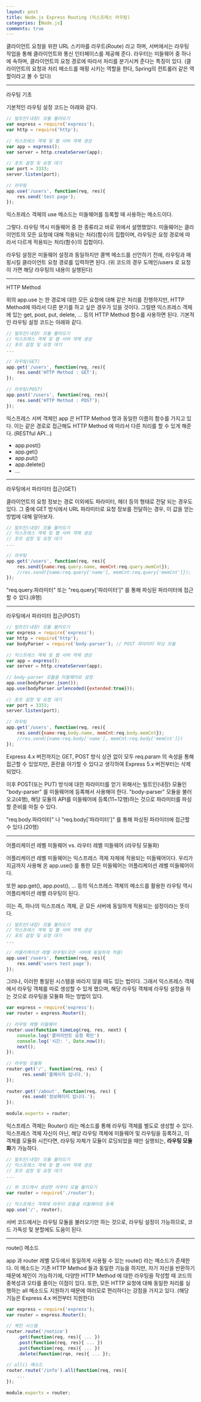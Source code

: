 ```yaml
---
layout: post
title: Node.js Express Routing (익스프레스 라우팅)
categories: [Node.js]
comments: true
---
```


클라이언트 요청을 위한 URL 스키마를 라우트(Route) 라고 하며, 서버에서는 라우팅 작업을 통해 클라이언트와 통신 인터페이스를 제공해 준다.
라우터는 미들웨어 중 하나에 속하며, 클라이언트의 요청 경로에 따라서 처리를 분기시켜 준다는 특징이 있다.
(클라이언트의 요청과 처리 메소드를 매핑 시키는 역할을 한다, Spring의 컨트롤러 같은 역할이라고 볼 수 있다)

---------------------

라우팅 기초

기본적인 라우팅 설정 코드는 아래와 같다.

``` javascript
// 빌트인(내장) 모듈 불러오기
var express = require('express');
var http = require('http');
 
// 익스프레스 객체 및 웹 서버 객체 생성
var app = express();
var server = http.createServer(app);
 
// 포트 설정 및 요청 대기
var port = 3333;
server.listen(port);
 
// 라우팅
app.use('/users', function(req, res){
    res.send('test page');
});
```

익스프레스 객체의 use 메소드는 미들웨어를 등록할 때 사용하는 메소드이다.

그렇다. 라우팅 역시 미들웨어 중 한 종류라고 바로 위에서 설명했었다.
미들웨어는 클라이언트의 모든 요청에 대해 적용되는 처리(함수)의 집합이며, 라우팅은 요청 경로에 따라서 다르게 적용되는 처리(함수)의 집합이다.

라우팅 설정은 미들웨어 설정과 동일하지만 콜백 메소드를 선언하기 전에, 라우팅과 매핑시킬 클라이언트 요청 경로를 입력하면 된다. 
(위 코드의 경우 도메인/users 로 요청이 가면 해당 라우팅의 내용이 실행된다)

-------------------------

HTTP Method

위의 app.use 는 한 경로에 대한 모든 요청에 대해 같은 처리를 진행하지만, HTTP Method에 따라서 다른 분기를 하고 싶은 경우가 있을 것이다. 그럴땐 익스프레스 객체에 있는 get, post, put, delete, ... 등의 HTTP Method 함수를 사용하면 된다.
기본적인 라우팅 설정 코드는 아래와 같다.

``` javascript
// 빌트인(내장) 모듈 불러오기 
// 익스프레스 객체 및 웹 서버 객체 생성 
// 포트 설정 및 요청 대기
...
 
// 라우팅(GET)
app.get('/users', function(req, res){
    res.send('HTTP Method : GET');
});
 
// 라우팅(POST)
app.post('/users', function(req, res){
    res.send('HTTP Method : POST');
});
```

익스프레스 서버 객체인 app 은 HTTP Method 명과 동일한 이름의 함수를 가지고 있다.
이는 같은 경로로 접근해도 HTTP Method 에 따라서 다른 처리를 할 수 있게 해준다. (RESTful API...)
- app.post()
- app.get()
- app.put()
- app.delete()
- ...

------------------

라우팅에서 파라미터 접근(GET)

클라이언트의 요청 정보는 경로 이외에도 파라미터, 헤더 등의 형태로 전달 되는 경우도 있다.
그 중에 GET 방식에서 URL 파라미터로 요청 정보를 전달하는 경우, 이 값을 얻는 방법에 대해 알아보자.

``` javascript
// 빌트인(내장) 모듈 불러오기
// 익스프레스 객체 및 웹 서버 객체 생성
// 포트 설정 및 요청 대기
...
 
// 라우팅
app.get('/users', function(req, res){
    res.send({name:req.query.name, memCnt:req.query.memCnt});
    //res.send({name:req.query['name'], memCnt:req.query['memCnt']});
});
```

"req.query.파라미터" 또는 "req.query['파라미터']" 를 통해 파싱된 파라미터에 접근할 수 있다.(8행)

--------------------

라우팅에서 파라미터 접근(POST)

``` javascript
// 빌트인(내장) 모듈 불러오기
var express = require('express');
var http = require('http');
var bodyParser = require('body-parser'); // POST 파라미터 파싱 모듈
 
// 익스프레스 객체 및 웹 서버 객체 생성
var app = express();
var server = http.createServer(app);
 
// body-parser 모듈을 미들웨어로 설정
app.use(bodyParser.json());
app.use(bodyParser.urlencoded({extended:true}));
 
// 포트 설정 및 요청 대기
var port = 3333;
server.listen(port);
 
// 라우팅
app.get('/users', function(req, res){
    res.send({name:req.body.name, memCnt:req.body.memCnt});
    //res.send({name:req.body['name'], memCnt:req.body['memCnt']})
});
```

Express 4.x 버전까지는 GET, POST 방식 상관 없이 모두 req.param 의 속성을 통해 접근할 수 있었지만, 혼란을 야기할 수 있다고 생각하여 Express 5.x 버전부터는 삭제되었다.

이후 POST(또는 PUT) 방식에 대한 파라미터를 얻기 위해서는 빌트인(내장) 모듈인 "body-parser" 를 미들웨어에 등록해서 사용해야 한다.
"body-parser" 모듈을 불러오고(4행), 해당 모듈의 API를 미들웨어에 등록(11~12행)하는 것으로 파라미터를 파싱할 준비를 마칠 수 있다.

"req.body.파라미터" 나 "req.body['파라미터']" 를 통해 파싱된 파라미터에 접근할 수 있다.(20행)

----------------

어플리케이션 레벨 미들웨어 vs. 라우터 레벨 미들웨어
(라우팅 모듈화)

어플리케이션 레벨 미들웨어는 익스프레스 객체 자체에 적용되는 미들웨어이다.
우리가 지금까지 사용해 온 app.use() 를 통한 모든 미들웨어는 어플리케이션 레벨 미들웨어이다.

또한 app.get(), app.post(), ... 등의 익스프레스 객체의 메소드를 활용한 라우팅 역시 어플리케이션 레벨 라우팅이 된다.

이는 즉, 하나의 익스프레스 객체, 곧 모든 서버에 동일하게 적용되는 설정이라는 뜻이다.

``` javascript
// 빌트인(내장) 모듈 불러오기 
// 익스프레스 객체 및 웹 서버 객체 생성 
// 포트 설정 및 요청 대기
...
 
// 어플리케이션 레벨 라우팅(모든 서버에 동일하게 적용)
app.use('/users', function(req, res){
    res.send('users test page');
});
```

그러나, 이러한 통일된 시스템을 바라지 않을 때도 있는 법이다. 그래서 익스프레스 객체에서 라우팅 객체를 따로 생성할 수 있게 했으며, 해당 라우팅 객체에 라우팅 설정을 하는 것으로 라우팅을 모듈화 하는 방법이 있다.

``` javascript
var express = require('express');
var router = express.Router();
 
// 라우팅 레벨 미들웨어 
router.use(function timeLog(req, res, next) {
    console.log('클라이언트 요청 확인')
    console.log('시간: ', Date.now());
    next();
});
 
// 라우팅 모듈화 
router.get('/', function(req, res) {
      res.send('홈페이지 입니다.');
});
 
router.get('/about', function(req, res) {
      res.send('정보페이지 입니다.');
});
 
module.exports = router;
```

익스프레스 객체는 Router() 라는 메소드를 통해 라우팅 객체를 별도로 생성할 수 있다.
익스프레스 객체 자신이 아닌, 해당 라우팅 객체에 미들웨어 및 라우팅을 등록하고, 이 객체를 모듈화 시킨다면, 라우팅 자체가 모듈이 로딩되었을 때만 실행되는, **라우팅 모듈화**가 가능하다.

``` javascript
// 빌트인(내장) 모듈 불러오기 
// 익스프레스 객체 및 웹 서버 객체 생성 
// 포트 설정 및 요청 대기
...
 
// 위 코드에서 생성한 라우터 모듈 불러오기
var router = require('./router');
 
// 익스프레스 객체에 라우터 모듈을 미들웨어로 등록
app.use('/', router);
```

서버 코드에서는 라우팅 모듈을 불러오기만 하는 것으로, 라우팅 설정이 가능하므로, 코드 가독성 및 분할에도 도움이 된다.

---------------

route() 메소드

app 과 router 레벨 모두에서 동일하게 사용될 수 있는 route() 라는 메소드가 존재한다.
이 메소드는 기존 HTTP Method 들과 동일한 기능을 하지만, 자기 자신을 반환하기 때문에 체인이 가능하기에, 다양한 HTTP Method 에 대한 라우팅을 작성할 때 코드의 중복성과 오타를 줄이는 이점이 있다.
또한, 모든 HTTP 요청에 대해 동일한 처리를 실행하는 all 메소드도 지원하기 때문에 여러모로 편리하다는 강점을 가지고 있다.
(해당 기능은 Express 4.x 버전부터 지원한다)

``` javascript
var express = require('express');
var router = express.Router();
 
// 체인 시스템 
router.route('/notice')
    .get(function(req, res){ ... })
    .post(function(req, res){ ... })
    .put(function(req, res){ ... })
    .delete(function(rqe, res){ ... });
 
// all() 메소드
router.route('/info').all(function(req, res){
    ...
});
 
module.exports = router;
```

